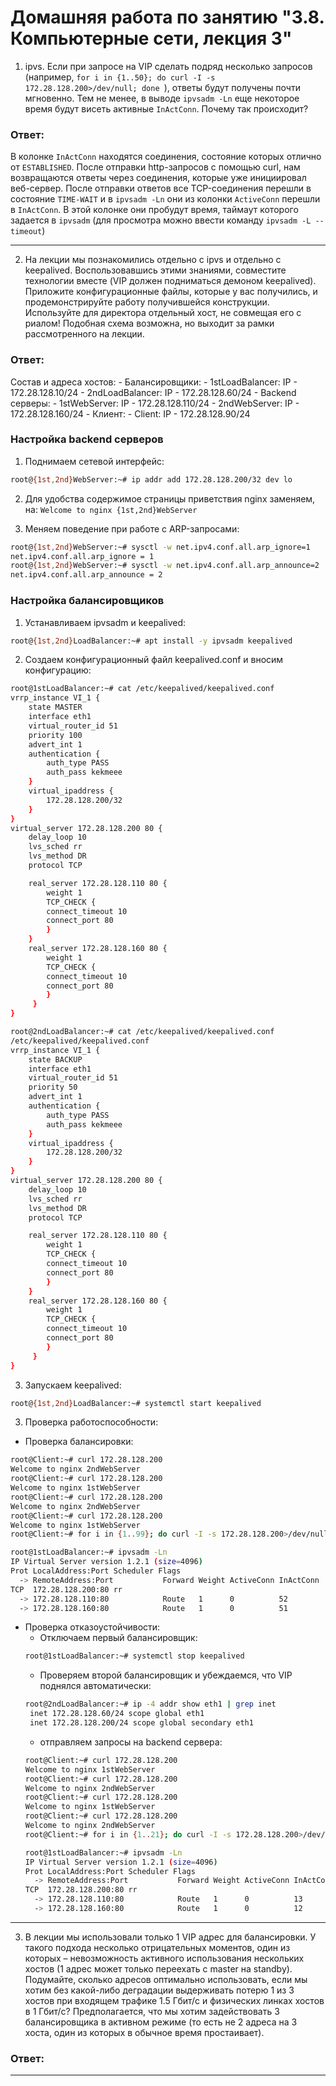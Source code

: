 Домашняя работа по занятию "3.8. Компьютерные сети, лекция 3"
==

1. ipvs. Если при запросе на VIP сделать подряд несколько запросов
   (например, `for i in {1..50}; do curl -I -s 172.28.128.200>/dev/null; done `), ответы будут получены почти мгновенно.
   Тем не менее, в выводе `ipvsadm -Ln` еще некоторое время будут висеть активные `InActConn`. Почему так происходит?

<h3>Ответ:</h3>

В колонке `InActConn` находятся соединения, состояние которых отлично от `ESTABLISHED`. После отправки http-запросов
с помощью curl, нам возвращаются ответы через соединения, которые уже инициировал веб-сервер. После отправки ответов
все TCP-соединения перешли в состояние `TIME-WAIT` и в `ipvsadm -Ln` они из колонки `ActiveConn` перешли в `InActConn`.
В этой колонке они пробудут время, таймаут которого задается в `ipvsadm` (для просмотра можно ввести команду
`ipvsadm -L --timeout`)

---

2. На лекции мы познакомились отдельно с ipvs и отдельно с keepalived. Воспользовавшись этими знаниями, совместите
   технологии вместе (VIP должен подниматься демоном keepalived). Приложите конфигурационные файлы, которые у вас
   получились, и продемонстрируйте работу получившейся конструкции. Используйте для директора отдельный хост,
   не совмещая его с риалом! Подобная схема возможна, но выходит за рамки рассмотренного на лекции.

<h3>Ответ:</h3>
Состав и адреса хостов:
- Балансировщики:
  - 1stLoadBalancer:   IP - 172.28.128.10/24
  - 2ndLoadBalancer:   IP - 172.28.128.60/24 
- Backend серверы:
  - 1stWebServer:      IP - 172.28.128.110/24
  - 2ndWebServer:      IP - 172.28.128.160/24
- Клиент:
  - Client:            IP - 172.28.128.90/24

<h3>Настройка backend серверов</h3>

1. Поднимаем сетевой интерфейс:
````bash
root@{1st,2nd}WebServer:~# ip addr add 172.28.128.200/32 dev lo
````

2. Для удобства содержимое страницы приветствия nginx заменяем, на: ``Welcome to nginx {1st,2nd}WebServer ``
   
3. Меняем поведение при работе с ARP-запросами:
````bash
root@{1st,2nd}WebServer:~# sysctl -w net.ipv4.conf.all.arp_ignore=1 
net.ipv4.conf.all.arp_ignore = 1
root@{1st,2nd}WebServer:~# sysctl -w net.ipv4.conf.all.arp_announce=2
net.ipv4.conf.all.arp_announce = 2
````
 
<h3>Настройка балансировщиков</h3>

1. Устанавливаем ipvsadm и keepalived:
````bash
root@{1st,2nd}LoadBalancer:~# apt install -y ipvsadm keepalived
````

2. Создаем конфигурационный файл keepalived.conf и вносим конфигурацию:
````bash
root@1stLoadBalancer:~# cat /etc/keepalived/keepalived.conf
vrrp_instance VI_1 {
    state MASTER
    interface eth1
    virtual_router_id 51
    priority 100
    advert_int 1
    authentication {
        auth_type PASS
        auth_pass kekmeee
    }
    virtual_ipaddress {
        172.28.128.200/32
    }
}
virtual_server 172.28.128.200 80 {
    delay_loop 10
    lvs_sched rr
    lvs_method DR
    protocol TCP

    real_server 172.28.128.110 80 {
        weight 1
        TCP_CHECK {
        connect_timeout 10
        connect_port 80
        }
    }
    real_server 172.28.128.160 80 {
        weight 1
        TCP_CHECK {
        connect_timeout 10
        connect_port 80
        }
     }
}

root@2ndLoadBalancer:~# cat /etc/keepalived/keepalived.conf
/etc/keepalived/keepalived.conf
vrrp_instance VI_1 {
    state BACKUP
    interface eth1
    virtual_router_id 51
    priority 50
    advert_int 1
    authentication {
        auth_type PASS
        auth_pass kekmeee
    }
    virtual_ipaddress {
        172.28.128.200/32
    }
}
virtual_server 172.28.128.200 80 {
    delay_loop 10
    lvs_sched rr
    lvs_method DR
    protocol TCP

    real_server 172.28.128.110 80 {
        weight 1
        TCP_CHECK {
        connect_timeout 10
        connect_port 80
        }
    }
    real_server 172.28.128.160 80 {
        weight 1
        TCP_CHECK {
        connect_timeout 10
        connect_port 80
        }
     }
}
````

3. Запускаем keepalived:
````bash
root@{1st,2nd}LoadBalancer:~# systemctl start keepalived
````

3. Проверка работоспособности:
- Проверка балансировки:
````bash
root@Client:~# curl 172.28.128.200
Welcome to nginx 2ndWebServer
root@Client:~# curl 172.28.128.200
Welcome to nginx 1stWebServer
root@Client:~# curl 172.28.128.200
Welcome to nginx 2ndWebServer
root@Client:~# curl 172.28.128.200
Welcome to nginx 1stWebServer
root@Client:~# for i in {1..99}; do curl -I -s 172.28.128.200>/dev/null; done

root@1stLoadBalancer:~# ipvsadm -Ln
IP Virtual Server version 1.2.1 (size=4096)
Prot LocalAddress:Port Scheduler Flags
  -> RemoteAddress:Port           Forward Weight ActiveConn InActConn
TCP  172.28.128.200:80 rr
  -> 172.28.128.110:80            Route   1      0          52
  -> 172.28.128.160:80            Route   1      0          51
````

- Проверка отказоустойчивости:
  - Отключаем первый балансировщик:
   ````bash
  root@1stLoadBalancer:~# systemctl stop keepalived
   ````
  - Проверяем второй балансировщик и убеждаемся, что VIP поднялся автоматически:
   ````bash
  root@2ndLoadBalancer:~# ip -4 addr show eth1 | grep inet
    inet 172.28.128.60/24 scope global eth1
    inet 172.28.128.200/24 scope global secondary eth1
   ````
  - отправляем запросы на backend сервера:
   ````bash
   root@Client:~# curl 172.28.128.200
   Welcome to nginx 1stWebServer
   root@Client:~# curl 172.28.128.200
   Welcome to nginx 2ndWebServer
   root@Client:~# curl 172.28.128.200
   Welcome to nginx 1stWebServer
   root@Client:~# curl 172.28.128.200
   Welcome to nginx 2ndWebServer
   root@Client:~# for i in {1..21}; do curl -I -s 172.28.128.200>/dev/null; done
   
   root@1stLoadBalancer:~# ipvsadm -Ln
   IP Virtual Server version 1.2.1 (size=4096)
   Prot LocalAddress:Port Scheduler Flags
     -> RemoteAddress:Port           Forward Weight ActiveConn InActConn
   TCP  172.28.128.200:80 rr
     -> 172.28.128.110:80            Route   1      0          13
     -> 172.28.128.160:80            Route   1      0          12
   ````
---

3. В лекции мы использовали только 1 VIP адрес для балансировки. У такого подхода несколько отрицательных моментов,
   один из которых – невозможность активного использования нескольких хостов (1 адрес может только переехать с master
   на standby). Подумайте, сколько адресов оптимально использовать, если мы хотим без какой-либо деградации выдерживать
   потерю 1 из 3 хостов при входящем трафике 1.5 Гбит/с и физических линках хостов в 1 Гбит/с? Предполагается, что мы
   хотим задействовать 3 балансировщика в активном режиме (то есть не 2 адреса на 3 хоста, один из которых в обычное
   время простаивает).

<h3>Ответ:</h3>



---